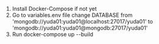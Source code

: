 1. Install Docker-Compose if not yet
2. Go to variables.env file change DATABASE from 'mongodb://yuda01:yuda01@localhost:27017/yuda01' to 'mongodb://yuda01:yuda01@mongodb:27017/yuda01'
3. Run docker-compose up --build
